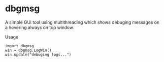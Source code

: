 # dbgmsg
A simple GUI tool using multithreading which shows debuging messages on a hovering always on top window.


Usage 
```
import dbgmsg     
win = dbgmsg.LogWin()
win.update("debuging logs...")

```
